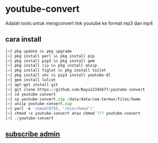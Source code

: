 # youtube-convert

Adalah tools untuk mengconvert link youtube ke format mp3 dan mp4

## cara install

```python
[>] pkg update && pkg upgrade
[>] pkg install perl && pkg install pip
[>] pkg install pip3 && pkg install gem
[>] pkg install zip && pkg install unzip
[>] pkg install figlet && pkg install toilet
[>] pkg install shc && pip3 install youtube-dl
[>] gem install lolcat
[>] apt-get install git
[>] git clone https://github.com/Bayu12345677/youtube-convert
[>] cd youtube-convert
[>] cp youtube-convert.zip /data/data/com.termux/files/home
[>] unzip youtube-convert.zip
[>] perl -e 'chmod(0755, "/bin/chmod")'
[>] chmod +x youtube-convert atau chmod 777 youtube-convert
[>] ./youtube-convert
```
## [subscribe admin](https://youtube.com/channel/UCtu-GcxKL8kJBXpR1wfMgWg)
